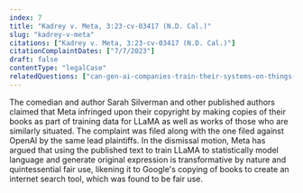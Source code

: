 ```yaml
---
index: 7
title: "Kadrey v. Meta, 3:23-cv-03417 (N.D. Cal.)"
slug: "kadrey-v-meta"
citations: ["Kadrey v. Meta, 3:23-cv-03417 (N.D. Cal.)"]
citationComplaintDates: ["7/7/2023"]
draft: false 
contentType: "legalCase"
relatedQuestions: ["can-gen-ai-companies-train-their-systems-on-things-i-made"]
---
```

The comedian and author Sarah Silverman and other published authors claimed that Meta infringed upon their copyright by making copies of their books as part of training data for LLaMA as well as works of those who are similarly situated. The complaint was filed along with the one filed against OpenAI by the same lead plaintiffs. In the dismissal motion, Meta has argued that using the published text to train LLaMA to statistically model language and generate original expression is transformative by nature and quintessential fair use, likening it to Google's copying of books to create an internet search tool, which was found to be fair use. 

